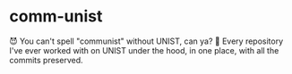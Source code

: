 # comm-unist

😈 You can't spell "communist" without UNIST, can ya? 🐻 Every repository I've ever worked with on UNIST under the hood, in one place, with all the commits preserved.
